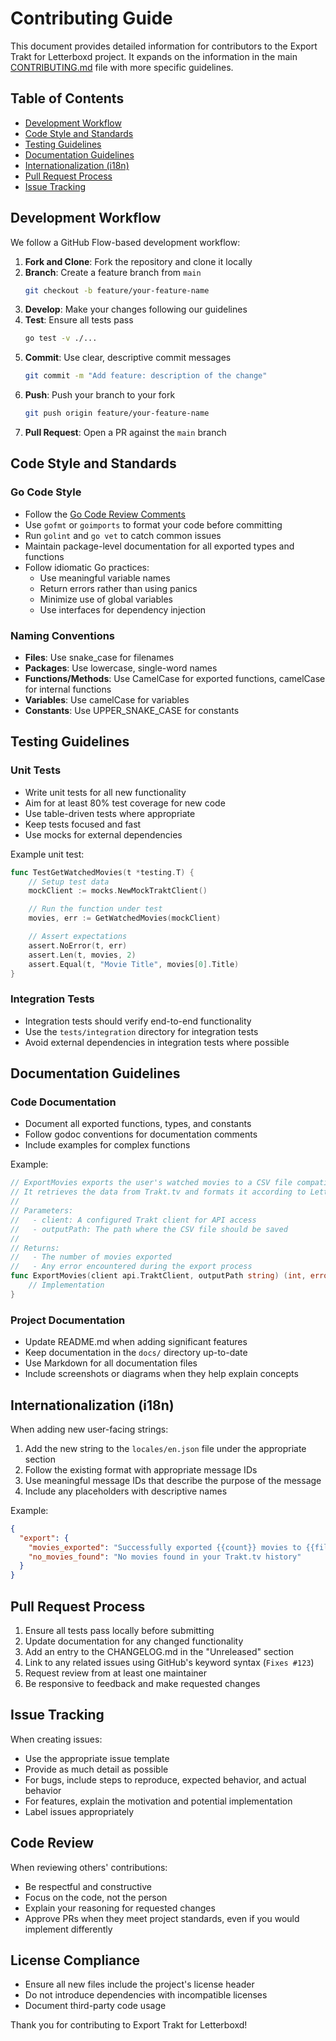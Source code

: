 # Contributing Guide

This document provides detailed information for contributors to the Export Trakt for Letterboxd project. It expands on the information in the main [CONTRIBUTING.md](../CONTRIBUTING.md) file with more specific guidelines.

## Table of Contents

- [Development Workflow](#development-workflow)
- [Code Style and Standards](#code-style-and-standards)
- [Testing Guidelines](#testing-guidelines)
- [Documentation Guidelines](#documentation-guidelines)
- [Internationalization (i18n)](#internationalization-i18n)
- [Pull Request Process](#pull-request-process)
- [Issue Tracking](#issue-tracking)

## Development Workflow

We follow a GitHub Flow-based development workflow:

1. **Fork and Clone**: Fork the repository and clone it locally
2. **Branch**: Create a feature branch from `main`
   ```bash
   git checkout -b feature/your-feature-name
   ```
3. **Develop**: Make your changes following our guidelines
4. **Test**: Ensure all tests pass
   ```bash
   go test -v ./...
   ```
5. **Commit**: Use clear, descriptive commit messages
   ```bash
   git commit -m "Add feature: description of the change"
   ```
6. **Push**: Push your branch to your fork
   ```bash
   git push origin feature/your-feature-name
   ```
7. **Pull Request**: Open a PR against the `main` branch

## Code Style and Standards

### Go Code Style

- Follow the [Go Code Review Comments](https://github.com/golang/go/wiki/CodeReviewComments)
- Use `gofmt` or `goimports` to format your code before committing
- Run `golint` and `go vet` to catch common issues
- Maintain package-level documentation for all exported types and functions
- Follow idiomatic Go practices:
  - Use meaningful variable names
  - Return errors rather than using panics
  - Minimize use of global variables
  - Use interfaces for dependency injection

### Naming Conventions

- **Files**: Use snake_case for filenames
- **Packages**: Use lowercase, single-word names
- **Functions/Methods**: Use CamelCase for exported functions, camelCase for internal functions
- **Variables**: Use camelCase for variables
- **Constants**: Use UPPER_SNAKE_CASE for constants

## Testing Guidelines

### Unit Tests

- Write unit tests for all new functionality
- Aim for at least 80% test coverage for new code
- Use table-driven tests where appropriate
- Keep tests focused and fast
- Use mocks for external dependencies

Example unit test:

```go
func TestGetWatchedMovies(t *testing.T) {
    // Setup test data
    mockClient := mocks.NewMockTraktClient()

    // Run the function under test
    movies, err := GetWatchedMovies(mockClient)

    // Assert expectations
    assert.NoError(t, err)
    assert.Len(t, movies, 2)
    assert.Equal(t, "Movie Title", movies[0].Title)
}
```

### Integration Tests

- Integration tests should verify end-to-end functionality
- Use the `tests/integration` directory for integration tests
- Avoid external dependencies in integration tests where possible

## Documentation Guidelines

### Code Documentation

- Document all exported functions, types, and constants
- Follow godoc conventions for documentation comments
- Include examples for complex functions

Example:

```go
// ExportMovies exports the user's watched movies to a CSV file compatible with Letterboxd.
// It retrieves the data from Trakt.tv and formats it according to Letterboxd's import format.
//
// Parameters:
//   - client: A configured Trakt client for API access
//   - outputPath: The path where the CSV file should be saved
//
// Returns:
//   - The number of movies exported
//   - Any error encountered during the export process
func ExportMovies(client api.TraktClient, outputPath string) (int, error) {
    // Implementation
}
```

### Project Documentation

- Update README.md when adding significant features
- Keep documentation in the `docs/` directory up-to-date
- Use Markdown for all documentation files
- Include screenshots or diagrams when they help explain concepts

## Internationalization (i18n)

When adding new user-facing strings:

1. Add the new string to the `locales/en.json` file under the appropriate section
2. Follow the existing format with appropriate message IDs
3. Use meaningful message IDs that describe the purpose of the message
4. Include any placeholders with descriptive names

Example:

```json
{
  "export": {
    "movies_exported": "Successfully exported {{count}} movies to {{file}}",
    "no_movies_found": "No movies found in your Trakt.tv history"
  }
}
```

## Pull Request Process

1. Ensure all tests pass locally before submitting
2. Update documentation for any changed functionality
3. Add an entry to the CHANGELOG.md in the "Unreleased" section
4. Link to any related issues using GitHub's keyword syntax (`Fixes #123`)
5. Request review from at least one maintainer
6. Be responsive to feedback and make requested changes

## Issue Tracking

When creating issues:

- Use the appropriate issue template
- Provide as much detail as possible
- For bugs, include steps to reproduce, expected behavior, and actual behavior
- For features, explain the motivation and potential implementation
- Label issues appropriately

## Code Review

When reviewing others' contributions:

- Be respectful and constructive
- Focus on the code, not the person
- Explain your reasoning for requested changes
- Approve PRs when they meet project standards, even if you would implement differently

## License Compliance

- Ensure all new files include the project's license header
- Do not introduce dependencies with incompatible licenses
- Document third-party code usage

Thank you for contributing to Export Trakt for Letterboxd!
